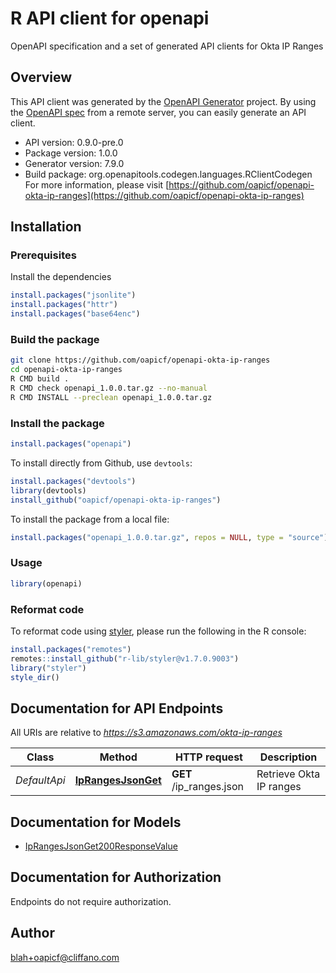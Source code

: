 # R API client for openapi

OpenAPI specification and a set of generated API clients for Okta IP Ranges

## Overview
This API client was generated by the [OpenAPI Generator](https://openapi-generator.tech) project. By using the [OpenAPI spec](https://openapis.org) from a remote server, you can easily generate an API client.

- API version: 0.9.0-pre.0
- Package version: 1.0.0
- Generator version: 7.9.0
- Build package: org.openapitools.codegen.languages.RClientCodegen
For more information, please visit [https://github.com/oapicf/openapi-okta-ip-ranges](https://github.com/oapicf/openapi-okta-ip-ranges)

## Installation

### Prerequisites

Install the dependencies

```R
install.packages("jsonlite")
install.packages("httr")
install.packages("base64enc")
```

### Build the package

```sh
git clone https://github.com/oapicf/openapi-okta-ip-ranges
cd openapi-okta-ip-ranges
R CMD build .
R CMD check openapi_1.0.0.tar.gz --no-manual
R CMD INSTALL --preclean openapi_1.0.0.tar.gz
```

### Install the package

```R
install.packages("openapi")
```

To install directly from Github, use `devtools`:
```R
install.packages("devtools")
library(devtools)
install_github("oapicf/openapi-okta-ip-ranges")
```

To install the package from a local file:
```R
install.packages("openapi_1.0.0.tar.gz", repos = NULL, type = "source")
```

### Usage

```R
library(openapi)
```

### Reformat code

To reformat code using [styler](https://styler.r-lib.org/index.html), please run the following in the R console:

```R
install.packages("remotes")
remotes::install_github("r-lib/styler@v1.7.0.9003")
library("styler")
style_dir()
```

## Documentation for API Endpoints

All URIs are relative to *https://s3.amazonaws.com/okta-ip-ranges*

Class | Method | HTTP request | Description
------------ | ------------- | ------------- | -------------
*DefaultApi* | [**IpRangesJsonGet**](docs/DefaultApi.md#IpRangesJsonGet) | **GET** /ip_ranges.json | Retrieve Okta IP ranges


## Documentation for Models

 - [IpRangesJsonGet200ResponseValue](docs/IpRangesJsonGet200ResponseValue.md)


## Documentation for Authorization

Endpoints do not require authorization.


## Author

blah+oapicf@cliffano.com
